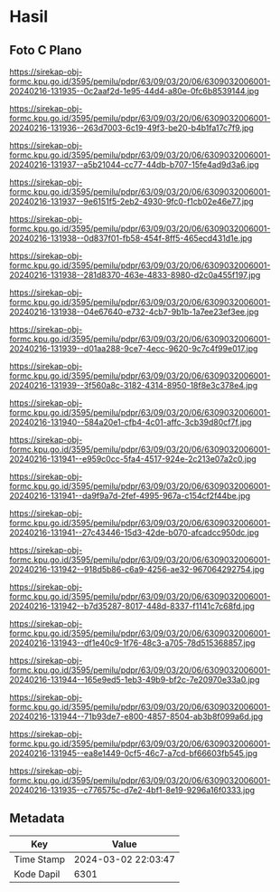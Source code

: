 # Hasil

## Foto C Plano

https://sirekap-obj-formc.kpu.go.id/3595/pemilu/pdpr/63/09/03/20/06/6309032006001-20240216-131935--0c2aaf2d-1e95-44d4-a80e-0fc6b8539144.jpg

https://sirekap-obj-formc.kpu.go.id/3595/pemilu/pdpr/63/09/03/20/06/6309032006001-20240216-131936--263d7003-6c19-49f3-be20-b4b1fa17c7f9.jpg

https://sirekap-obj-formc.kpu.go.id/3595/pemilu/pdpr/63/09/03/20/06/6309032006001-20240216-131937--a5b21044-cc77-44db-b707-15fe4ad9d3a6.jpg

https://sirekap-obj-formc.kpu.go.id/3595/pemilu/pdpr/63/09/03/20/06/6309032006001-20240216-131937--9e6151f5-2eb2-4930-9fc0-f1cb02e46e77.jpg

https://sirekap-obj-formc.kpu.go.id/3595/pemilu/pdpr/63/09/03/20/06/6309032006001-20240216-131938--0d837f01-fb58-454f-8ff5-465ecd431d1e.jpg

https://sirekap-obj-formc.kpu.go.id/3595/pemilu/pdpr/63/09/03/20/06/6309032006001-20240216-131938--281d8370-463e-4833-8980-d2c0a455f197.jpg

https://sirekap-obj-formc.kpu.go.id/3595/pemilu/pdpr/63/09/03/20/06/6309032006001-20240216-131938--04e67640-e732-4cb7-9b1b-1a7ee23ef3ee.jpg

https://sirekap-obj-formc.kpu.go.id/3595/pemilu/pdpr/63/09/03/20/06/6309032006001-20240216-131939--d01aa288-9ce7-4ecc-9620-9c7c4f99e017.jpg

https://sirekap-obj-formc.kpu.go.id/3595/pemilu/pdpr/63/09/03/20/06/6309032006001-20240216-131939--3f560a8c-3182-4314-8950-18f8e3c378e4.jpg

https://sirekap-obj-formc.kpu.go.id/3595/pemilu/pdpr/63/09/03/20/06/6309032006001-20240216-131940--584a20e1-cfb4-4c01-affc-3cb39d80cf7f.jpg

https://sirekap-obj-formc.kpu.go.id/3595/pemilu/pdpr/63/09/03/20/06/6309032006001-20240216-131941--e959c0cc-5fa4-4517-924e-2c213e07a2c0.jpg

https://sirekap-obj-formc.kpu.go.id/3595/pemilu/pdpr/63/09/03/20/06/6309032006001-20240216-131941--da9f9a7d-2fef-4995-967a-c154cf2f44be.jpg

https://sirekap-obj-formc.kpu.go.id/3595/pemilu/pdpr/63/09/03/20/06/6309032006001-20240216-131941--27c43446-15d3-42de-b070-afcadcc950dc.jpg

https://sirekap-obj-formc.kpu.go.id/3595/pemilu/pdpr/63/09/03/20/06/6309032006001-20240216-131942--918d5b86-c6a9-4256-ae32-967064292754.jpg

https://sirekap-obj-formc.kpu.go.id/3595/pemilu/pdpr/63/09/03/20/06/6309032006001-20240216-131942--b7d35287-8017-448d-8337-f1141c7c68fd.jpg

https://sirekap-obj-formc.kpu.go.id/3595/pemilu/pdpr/63/09/03/20/06/6309032006001-20240216-131943--df1e40c9-1f76-48c3-a705-78d515368857.jpg

https://sirekap-obj-formc.kpu.go.id/3595/pemilu/pdpr/63/09/03/20/06/6309032006001-20240216-131944--165e9ed5-1eb3-49b9-bf2c-7e20970e33a0.jpg

https://sirekap-obj-formc.kpu.go.id/3595/pemilu/pdpr/63/09/03/20/06/6309032006001-20240216-131944--71b93de7-e800-4857-8504-ab3b8f099a6d.jpg

https://sirekap-obj-formc.kpu.go.id/3595/pemilu/pdpr/63/09/03/20/06/6309032006001-20240216-131945--ea8e1449-0cf5-46c7-a7cd-bf66603fb545.jpg

https://sirekap-obj-formc.kpu.go.id/3595/pemilu/pdpr/63/09/03/20/06/6309032006001-20240216-131935--c776575c-d7e2-4bf1-8e19-9296a16f0333.jpg


## Metadata

| Key        | Value               |
| ---------- | ------------------- |
| Time Stamp | 2024-03-02 22:03:47 |
| Kode Dapil | 6301                |



